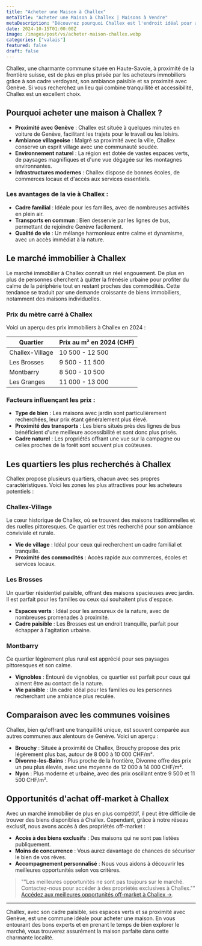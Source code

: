 ```yaml
--- 
title: "Acheter une Maison à Challex" 
metaTitle: "Acheter une Maison à Challex | Maisons à Vendre" 
metaDescription: "Découvrez pourquoi Challex est l'endroit idéal pour acheter une maison. Explorez le marché immobilier local, les quartiers recherchés et nos conseils pour réussir votre achat." 
date: 2024-10-15T01:00:00Z 
image: /images/post/vs/acheter-maison-challex.webp 
categories: ["valais"] 
featured: false 
draft: false 
--- 
```


Challex, une charmante commune située en Haute-Savoie, à proximité de la frontière suisse, est de plus en plus prisée par les acheteurs immobiliers grâce à son cadre verdoyant, son ambiance paisible et sa proximité avec Genève. Si vous recherchez un lieu qui combine tranquillité et accessibilité, Challex est un excellent choix.

## Pourquoi acheter une maison à Challex ?
- **Proximité avec Genève** : Challex est située à quelques minutes en voiture de Genève, facilitant les trajets pour le travail ou les loisirs.
- **Ambiance villageoise** : Malgré sa proximité avec la ville, Challex conserve un esprit village avec une communauté soudée.
- **Environnement naturel** : La région est dotée de vastes espaces verts, de paysages magnifiques et d'une vue dégagée sur les montagnes environnantes.
- **Infrastructures modernes** : Challex dispose de bonnes écoles, de commerces locaux et d'accès aux services essentiels.

### Les avantages de la vie à Challex :
- **Cadre familial** : Idéale pour les familles, avec de nombreuses activités en plein air.
- **Transports en commun** : Bien desservie par les lignes de bus, permettant de rejoindre Genève facilement.
- **Qualité de vie** : Un mélange harmonieux entre calme et dynamisme, avec un accès immédiat à la nature.

## Le marché immobilier à Challex
Le marché immobilier à Challex connaît un réel engouement. De plus en plus de personnes cherchent à quitter la frénésie urbaine pour profiter du calme de la périphérie tout en restant proches des commodités. Cette tendance se traduit par une demande croissante de biens immobiliers, notamment des maisons individuelles.

### Prix du mètre carré à Challex
Voici un aperçu des prix immobiliers à Challex en 2024 :

| Quartier                | Prix au m² en 2024 (CHF) |
|------------------------|--------------------------|
| Challex-Village        | 10 500 - 12 500         |
| Les Brosses            | 9 500 - 11 500          |
| Montbarry              | 8 500 - 10 500          |
| Les Granges            | 11 000 - 13 000         |

### Facteurs influençant les prix :
- **Type de bien** : Les maisons avec jardin sont particulièrement recherchées, leur prix étant généralement plus élevé.
- **Proximité des transports** : Les biens situés près des lignes de bus bénéficient d'une meilleure accessibilité et sont donc plus prisés.
- **Cadre naturel** : Les propriétés offrant une vue sur la campagne ou celles proches de la forêt sont souvent plus coûteuses.

## Les quartiers les plus recherchés à Challex
Challex propose plusieurs quartiers, chacun avec ses propres caractéristiques. Voici les zones les plus attractives pour les acheteurs potentiels :

### Challex-Village
Le cœur historique de Challex, où se trouvent des maisons traditionnelles et des ruelles pittoresques. Ce quartier est très recherché pour son ambiance conviviale et rurale.
- **Vie de village** : Idéal pour ceux qui recherchent un cadre familial et tranquille.
- **Proximité des commodités** : Accès rapide aux commerces, écoles et services locaux.

### Les Brosses
Un quartier résidentiel paisible, offrant des maisons spacieuses avec jardin. Il est parfait pour les familles ou ceux qui souhaitent plus d'espace.
- **Espaces verts** : Idéal pour les amoureux de la nature, avec de nombreuses promenades à proximité.
- **Cadre paisible** : Les Brosses est un endroit tranquille, parfait pour échapper à l'agitation urbaine.

### Montbarry
Ce quartier légèrement plus rural est apprécié pour ses paysages pittoresques et son calme.
- **Vignobles** : Entouré de vignobles, ce quartier est parfait pour ceux qui aiment être au contact de la nature.
- **Vie paisible** : Un cadre idéal pour les familles ou les personnes recherchant une ambiance plus reculée.

## Comparaison avec les communes voisines
Challex, bien qu'offrant une tranquillité unique, est souvent comparée aux autres communes aux alentours de Genève. Voici un aperçu :
- **Brouchy** : Située à proximité de Challex, Brouchy propose des prix légèrement plus bas, autour de 8 000 à 10 000 CHF/m².
- **Divonne-les-Bains** : Plus proche de la frontière, Divonne offre des prix un peu plus élevés, avec une moyenne de 12 000 à 14 000 CHF/m².
- **Nyon** : Plus moderne et urbaine, avec des prix oscillant entre 9 500 et 11 500 CHF/m².

## Opportunités d'achat off-market à Challex
Avec un marché immobilier de plus en plus compétitif, il peut être difficile de trouver des biens disponibles à Challex. Cependant, grâce à notre réseau exclusif, nous avons accès à des propriétés off-market :
- **Accès à des biens exclusifs** : Des maisons qui ne sont pas listées publiquement.
- **Moins de concurrence** : Vous aurez davantage de chances de sécuriser le bien de vos rêves.
- **Accompagnement personnalisé** : Nous vous aidons à découvrir les meilleures opportunités selon vos critères.

> ""Les meilleures opportunités ne sont pas toujours sur le marché. Contactez-nous pour accéder à des propriétés exclusives à Challex."" 
[Accédez aux meilleures opportunités off-market à Challex ->](/contact).

---

Challex, avec son cadre paisible, ses espaces verts et sa proximité avec Genève, est une commune idéale pour acheter une maison. En vous entourant des bons experts et en prenant le temps de bien explorer le marché, vous trouverez assurément la maison parfaite dans cette charmante localité.
